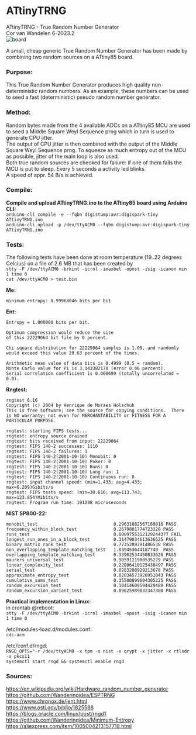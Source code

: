 # ATtinyTRNG
ATtinyTRNG - True Random Number Generator<br>
Cor van Wandelen 6-2023.2<br>
![board](https://user-images.githubusercontent.com/42114791/236681679-c37b7d7e-ece2-4589-a5ea-2ed1f0db1bc8.jpg)

A small, cheap generic True Random Number Generator has been made by combining two random sources on a ATtiny85 board.

### Purpose:<br>
This True Random Number Generator produces high quality non-deterministic random numbers. As an example, these numbers can be used to seed a fast (deterministic) pseudo random number generator.

### Method:<br>
Random bytes made from the 4 available ADCs on a ATtiny85 MCU are used to seed a Middle Square Weyl Sequence prng which in turn is used to generate CPU jitter.<br>
The output of CPU jitter is then combined with the output of the Middle Square Weyl Sequence prng. To squeeze as much entropy out of the MCU as possible, jitter of the main loop is also used.<br>
Both true random sources are checked for failure: if one of them fails the MCU is put to sleep. Every 5 seconds a activity led blinks.<br>
A speed of appr. 54 B/s is achieved.

### Compile:<br>
**Compile and upload ATtinyTRNG.ino to the ATtiny85 board using Arduino CLI:**<br>
`arduino-cli compile -e --fqbn digistump:avr:digispark-tiny ATtinyTRNG.ino`<br>
`arduino-cli upload -p /dev/ttyACM0 --fqbn digistump:avr:digispark-tiny ATtinyTRNG.ino`<br>

### Tests:<br>
The following tests have been done at room temperature (19..22 degrees Celcius) on a file of 2.6 MB that has been created by<br>
`stty -F /dev/ttyACM0 -brkint -icrnl -imaxbel -opost -isig -icanon min 1 time 0`<br> 
`cat /dev/ttyACM0 > test.bin`<br>

**Me:**<br>
```
minimum entropy: 0.99968046 bits per bit
```
**Ent:**<br>
```            
Entropy = 1.000000 bits per bit.

Optimum compression would reduce the size
of this 22229064 bit file by 0 percent.

Chi square distribution for 22229064 samples is 1.09, and randomly
would exceed this value 29.63 percent of the times.

Arithmetic mean value of data bits is 0.4999 (0.5 = random).
Monte Carlo value for Pi is 3.143382170 (error 0.06 percent).
Serial correlation coefficient is 0.000699 (totally uncorrelated = 0.0).
```
**Rngtest:**<br>
```
rngtest 6.16
Copyright (c) 2004 by Henrique de Moraes Holschuh
This is free software; see the source for copying conditions.  There is NO warranty; not even for MERCHANTABILITY or FITNESS FOR A PARTICULAR PURPOSE.

rngtest: starting FIPS tests...
rngtest: entropy source drained
rngtest: bits received from input: 22229064
rngtest: FIPS 140-2 successes: 1110
rngtest: FIPS 140-2 failures: 1
rngtest: FIPS 140-2(2001-10-10) Monobit: 0
rngtest: FIPS 140-2(2001-10-10) Poker: 0
rngtest: FIPS 140-2(2001-10-10) Runs: 0
rngtest: FIPS 140-2(2001-10-10) Long run: 1
rngtest: FIPS 140-2(2001-10-10) Continuous run: 0
rngtest: input channel speed: (min=1.433; avg=4.433; max=6.209)Gibits/s
rngtest: FIPS tests speed: (min=30.616; avg=113.743; max=123.854)Mibits/s
rngtest: Program run time: 191298 microseconds
```
**NIST SP800-22:**<br>
```
monobit_test                             0.29631082567160816 PASS
frequency_within_block_test              0.2670881774723328 PASS
runs_test                                0.0009755312129244377 FAIL
longest_run_ones_in_a_block_test         0.31479034613636525 PASS
binary_matrix_rank_test                  0.7725289791486538 PASS
non_overlapping_template_matching_test   1.039453644187749  PASS
overlapping_template_matching_test       0.33962534450833626 PASS
maurers_universal_test                   0.9059121900535229 PASS
linear_complexity_test                   0.22886410125438497 PASS
serial_test                              0.0283208929213678 PASS
approximate_entropy_test                 0.02834573920951043 PASS
cumulative_sums_test                     0.35500899604305225 PASS
random_excursion_test                    0.10414609594429489 PASS
random_excursion_variant_test            0.09625989832347308 PASS
```
**Practical implementation in Linux:**<br>
in crontab @reboot:<br>
`stty -F /dev/ttyACM0 -brkint -icrnl -imaxbel -opost -isig -icanon min 1 time 0`<br>

/etc/modules-load.d/modules.conf:<br> 
`cdc-acm`

/etc/conf.d/rngd:<br> `RNGD_OPTS="-r /dev/ttyACM0 -x tpm -x nist -x qrypt -x jitter -x rtlsdr -x pkcs11`<br>
`systemctl start rngd && systemctl enable rngd`

### Sources:<br>
https://en.wikipedia.org/wiki/Hardware_random_number_generator<br>
https://github.com/Wanderingidea/ESPTRNG<br>
https://www.chronox.de/jent.html<br>
https://www.osti.gov/biblio/1825588<br>
https://blogs.oracle.com/linux/post/rngd1<br>
https://github.com/Wanderingidea/Minimum-Entropy<br>
https://aliexpress.com/item/1005004213157718.html
